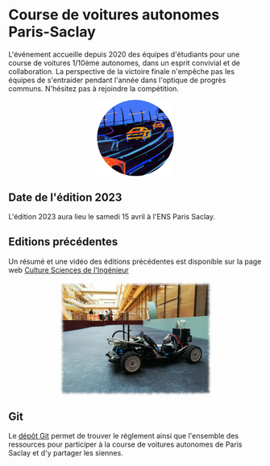 # Course de voitures autonomes Paris-Saclay

L'événement accueille depuis 2020 des équipes d'étudiants pour une course de voitures 1/10ème autonomes, dans un esprit convivial et de collaboration. La perspective de la victoire finale n'empêche pas les équipes de s'entraider pendant l'année dans l'optique de progrès communs.
N'hésitez pas à rejoindre la compétition.

<img 
    style="display: block; 
           margin-left: auto;
           margin-right: auto;
           width: 30%;"
    src="images/logo_VAPS.png" 
    alt="logo course de voitures autonomes">
</img>

## Date de l'édition 2023

L'édition 2023 aura lieu le samedi 15 avril à l'ENS Paris Saclay.

## Editions précédentes

Un résumé et une vidéo des éditions précédentes est disponible sur la page web [Culture Sciences de l'Ingénieur](https://eduscol.education.fr/sti/si-ens-paris-saclay/actualites/course-de-voitures-autonomes-2022-resultats)

<img 
    style="display: block; 
           margin-left: auto;
           margin-right: auto;
           width: 60%;"
    src="images/photo2021_course_voitures_autonomes.jpg" 
    alt="photo de la course 2021">
</img>

## Git

Le [dépôt Git](https://github.com/ajuton-ens/CourseVoituresAutonomesSaclay) permet de trouver le réglement ainsi que l'ensemble des ressources pour participer à la course de voitures autonomes de Paris Saclay et d'y partager les siennes.